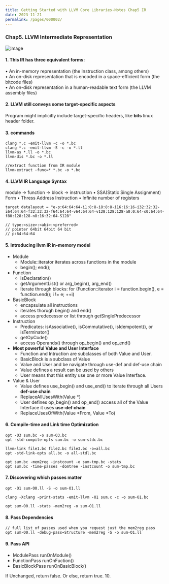 ```yaml
---
title: Getting Started with LLVM Core Libraries-Notes Chap5 IR
date: 2023-11-21
permalink: /pages/000002/
---
```

### Chap5. LLVM Intermediate Representation

![image](https://github.com/hitqshao/qishao-notes/assets/23403286/b944e10d-cec5-4392-b7bf-f1178b3f37c0)

#### 1.  This IR has three equivalent forms:<br>
• An in-memory representation (the Instruction class, among others)<br>
• An on-disk representation that is encoded in a space-efficient form  (the bitcode files)<br>
• An on-disk representation in a human-readable text form (the LLVM assembly files)<br>

#### 2. LLVM still conveys some target-specific aspects<br>
   Program might implicitly include target-specific headers, like **bits** linux header folder. 

#### 3. commands<br>
```
clang *.c -emit-llvm -c -o *.bc
clang *.c -emit-llvm -S -c -o *.ll
llvm-as *.ll -o *.bc
llvm-dis *.bc -o *.ll

//extract function from IR module
llvm-extract -func=* *.bc -o *.bc
```
#### 4. LLVM IR Language Syntax<br>
module -> function -> block -> instruction
• SSA(Static Single Assignment) Form
• Thress Address Instruction
• Infinite number of registers

```
target datalayout = "e-p:64:64:64-i1:8:8-i8:8:8-i16:16:16-i32:32:32-i64:64:64-f32:32:32-f64:64:64-v64:64:64-v128:128:128-a0:0:64-s0:64:64-f80:128:128-n8:16:32:64-S128"

// type:<size>:<abi>:<preferred>
// pointer 64bit 64bit 64 bit
// p:64:64:64
```

#### 5. Introducing llvm IR in-memory model<br>
* Module<br>
   - Module::iterator iterates across functions in the module<br>
   - begin(); end();<br>
* Function<br>
   - isDeclaration()<br>
   - getArgumentList() or arg_begin(), arg_end()<br>
   - Iterate through blocks: for (Function::iterator i = function.begin(), e = function.end(); i != e; ++i)<br>
* BasicBlock<br>
   - encapsulate all instructions
   - iterates thorugh begin() and end()
   - access predecessor or list through getSinglePredecessor
* Instruction<br>
   - Predicates: isAssociative(), isCommutative(), isIdempotent(), or isTerminator()
   - getOpCode()
   - access Operands() through op_begin() and op_end()<br>
* **Most powerful Value and User Interface**
   - Function and Intruction are subclasses of both Value and User.
   - BasicBlock is a subclass of Value
   - Value and User and be navigate through use-def and def-use chain
   - Value defines a result can be used by others
   - User means that this entity use one or more Value Interface.
* Value & User
   - Value defines use_begin() and use_end() to iterate through all Users **def-use chain**
   - ReplaceAllUsesWith(Value *)
   - User defines op_begin() and op_end() access all of the Value Interface it uses **use-def chain**
   - ReplaceUsesOfWith(Value *From, Value *To)
#### 6. Compile-time and Link time Optimization<br>
```
opt -O3 sum.bc -o sum-O3.bc
opt -std-compile-opts sum.bc -o sum-stdc.bc

llvm-link file1.bc file2.bc file3.bc -o=all.bc
opt -std-link-opts all.bc -o all-stdl.bc

opt sum.bc -mem2reg -instcount -o sum-tmp.bc -stats
opt sum.bc -time-passes -domtree -instcount -o sum-tmp.bc
```
#### 7. Discovering which passes matter<br>
```
opt -O1 sum-O0.ll -S -o sum-O1.ll

clang -Xclang -print-stats -emit-llvm -O1 sum.c -c -o sum-O1.bc

opt sum-O0.ll -stats -mem2reg -o sum-O1.ll
```
#### 8. Pass Dependencies<br>
```
// full list of passes used when you request just the mem2reg pass
opt sum-O0.ll -debug-pass=Structure -mem2reg -S -o sum-O1.ll
```
#### 9. Pass API<br>
* ModulePass runOnModule()
* FunctionPass runOnFuction()
* BasicBlockPass runOnBasicBlock()

If Unchanged, return false. Or else, return true.
10. 
